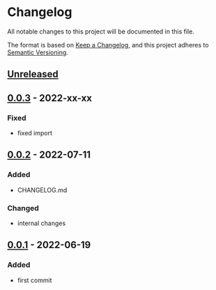 # Changelog

All notable changes to this project will be documented in this file.

The format is based on [Keep a Changelog](https://keepachangelog.com/en/1.0.0/), and this project adheres to [Semantic Versioning](https://semver.org/spec/v2.0.0.html).

## [Unreleased]

## [0.0.3] - 2022-xx-xx

### Fixed

- fixed import

## [0.0.2] - 2022-07-11

### Added

- CHANGELOG.md

### Changed

- internal changes

## [0.0.1] - 2022-06-19

### Added

- first commit

[Unreleased]: https://github.com/drpiou/react-utils/compare/v0.0.3...HEAD
[0.0.3]: https://github.com/drpiou/react-utils/compare/v0.0.2...v0.0.3
[0.0.2]: https://github.com/drpiou/react-utils/compare/v0.0.1...v0.0.2
[0.0.1]: https://github.com/drpiou/react-utils/releases/tag/v0.0.1
